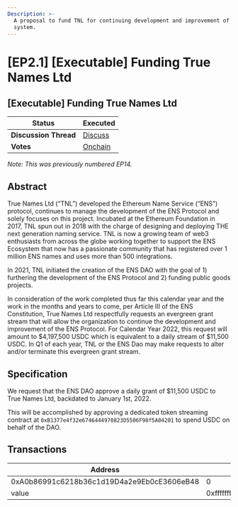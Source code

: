 ```yaml
---
Description: >-
  A proposal to fund TNL for continuing development and improvement of the ENS
  system.
---
```


# \[EP2.1] \[Executable] Funding True Names Ltd

## \[Executable] Funding True Names Ltd

| **Status**            | Executed                                                                                                                                                                                |
| --------------------- | --------------------------------------------------------------------------------------------------------------------------------------------------------------------------------------- |
| **Discussion Thread** | [Discuss](https://discuss.ens.domains/t/...)                                                                                                                                            |
| **Votes**             | [Onchain](https://www.tally.xyz/governance/eip155:1:0x323A76393544d5ecca80cd6ef2A560C6a395b7E3/proposal/112764562576314516994943312429834673309292069549953740415731020720942627228986) |

_Note: This was previously numbered EP14._

## Abstract

True Names Ltd (“TNL”) developed the Ethereum Name Service (“ENS”) protocol, continues to manage the development of the ENS Protocol and solely focuses on this project. Incubated at the Ethereum Foundation in 2017, TNL spun out in 2018 with the charge of designing and deploying THE next generation naming service. TNL is now a growing team of web3 enthusiasts from across the globe working together to support the ENS Ecosystem that now has a passionate community that has registered over 1 million ENS names and uses more than 500 integrations.

In 2021, TNL initiated the creation of the ENS DAO with the goal of 1) furthering the development of the ENS Protocol and 2) funding public goods projects.

In consideration of the work completed thus far this calendar year and the work in the months and years to come, per Article III of the ENS Constitution, True Names Ltd respectfully requests an evergreen grant stream that will allow the organization to continue the development and improvement of the ENS Protocol. For Calendar Year 2022, this request will amount to $4,197,500 USDC which is equivalent to a daily stream of $11,500 USDC. In Q1 of each year, TNL or the ENS Dao may make requests to alter and/or terminate this evergreen grant stream.

## Specification

We request that the ENS DAO approve a daily grant of $11,500 USDC to True Names Ltd, backdated to January 1st, 2022.

This will be accomplished by approving a dedicated token streaming contract at `0xB1377e4f32e6746444970823D5506F98f5A04201` to spend USDC on behalf of the DAO.

## Transactions

| Address                                    | Value                                                              | Function | Argument | Value                                      |
| ------------------------------------------ | ------------------------------------------------------------------ | -------- | -------- | ------------------------------------------ |
| 0xA0b86991c6218b36c1d19D4a2e9Eb0cE3606eB48 | 0                                                                  | approve  | spender  | 0xB1377e4f32e6746444970823D5506F98f5A04201 |
| value                                      | 0xffffffffffffffffffffffffffffffffffffffffffffffffffffffffffffffff |          |          |                                            |
